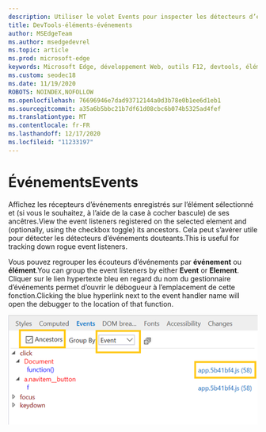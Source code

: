 ```yaml
---
description: Utiliser le volet Events pour inspecter les détecteurs d’événements enregistrés sur la page
title: DevTools-éléments-événements
author: MSEdgeTeam
ms.author: msedgedevrel
ms.topic: article
ms.prod: microsoft-edge
keywords: Microsoft Edge, développement Web, outils F12, devtools, éléments, détecteurs d’événements, gestionnaires d’événements
ms.custom: seodec18
ms.date: 11/19/2020
ROBOTS: NOINDEX,NOFOLLOW
ms.openlocfilehash: 76696946e7dad93712144a0d3b78e0b1ee6d1eb1
ms.sourcegitcommit: a35a6b5bbc21b7df61d08cbc6b074b5325ad4fef
ms.translationtype: MT
ms.contentlocale: fr-FR
ms.lasthandoff: 12/17/2020
ms.locfileid: "11233197"
---
```

# <span data-ttu-id="58869-104">Événements</span><span class="sxs-lookup"><span data-stu-id="58869-104">Events</span></span> 

<span data-ttu-id="58869-105">Affichez les récepteurs d’événements enregistrés sur l’élément sélectionné et (si vous le souhaitez, à l’aide de la case à cocher bascule) de ses ancêtres.</span><span class="sxs-lookup"><span data-stu-id="58869-105">View the event listeners registered on the selected element and (optionally, using the checkbox toggle) its ancestors.</span></span> <span data-ttu-id="58869-106">Cela peut s’avérer utile pour détecter les détecteurs d’événements douteants.</span><span class="sxs-lookup"><span data-stu-id="58869-106">This is useful for tracking down rogue event listeners.</span></span> 

<span data-ttu-id="58869-107">Vous pouvez regrouper les écouteurs d’événements par **événement** ou **élément**.</span><span class="sxs-lookup"><span data-stu-id="58869-107">You can group the event listeners by either **Event** or **Element**.</span></span> <span data-ttu-id="58869-108">Cliquer sur le lien hypertexte bleu en regard du nom du gestionnaire d’événements permet d’ouvrir le débogueur à l’emplacement de cette fonction.</span><span class="sxs-lookup"><span data-stu-id="58869-108">Clicking the blue hyperlink next to the event handler name will open the debugger to the location of that function.</span></span>

![Volet événements](../media/elements_events.png)
